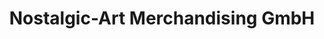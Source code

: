 ---
title: "Nostalgic-Art Merchandising GmbH"
url: /berlin/nostalgic-art-merchandising-gmbh/
shop: Großhandel
---
